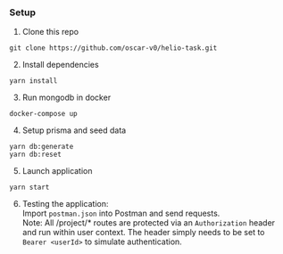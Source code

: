 ### Setup

1. Clone this repo

```
git clone https://github.com/oscar-v0/helio-task.git
```

2. Install dependencies

```
yarn install
```

3. Run mongodb in docker

```
docker-compose up
```

4. Setup prisma and seed data

```
yarn db:generate
yarn db:reset
```

5. Launch application

```
yarn start
```

6. Testing the application:\
   Import `postman.json` into Postman and send requests.\
   Note: All /project/\* routes are protected via an `Authorization` header and run within user context. The header simply needs to be set to `Bearer <userId>` to simulate authentication.
